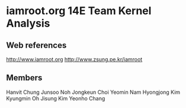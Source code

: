# iamroot.org 14E Team Kernel Analysis

## Web references
http://www.iamroot.org
http://www.zsung.pe.kr/iamroot

## Members
Hanvit Chung
Junsoo Noh
Jongkeun Choi
Yeomin Nam
Hyongjong Kim
Kyungmin Oh
Jisung Kim
Yeonho Chang

